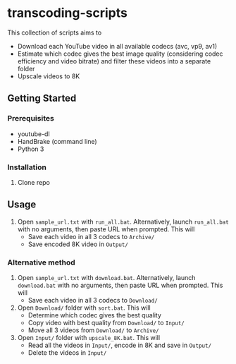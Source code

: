 # transcoding-scripts

This collection of scripts aims to
* Download each YouTube video in all available codecs (avc, vp9, av1)
* Estimate which codec gives the best image quality (considering codec efficiency and video bitrate) and filter these videos into a separate folder
* Upscale videos to 8K

## Getting Started


### Prerequisites
* youtube-dl
* HandBrake (command line)
* Python 3

### Installation

1. Clone repo

## Usage

1.  Open `sample_url.txt` with `run_all.bat`. Alternatively, launch `run_all.bat` with no arguments, then paste URL when prompted. This will
    * Save each video in all 3 codecs to `Archive/`
    * Save encoded 8K video in `Output/`

### Alternative method

1. Open `sample_url.txt` with `download.bat`. Alternatively, launch `download.bat` with no arguments, then paste URL when prompted. This will
    * Save each video in all 3 codecs to `Download/`
2. Open `Download/` folder with `sort.bat`. This will
    * Determine which codec gives the best quality
    * Copy video with best quality from `Download/` to `Input/`
    * Move all 3 videos from `Download/` to `Archive/`
3. Open `Input/` folder with `upscale_8K.bat`. This will
    * Read all the videos in `Input/`, encode in 8K and save in `Output/`
    * Delete the videos in `Input/`
